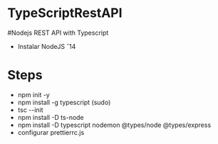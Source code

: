 # TypeScriptRestAPI

#Nodejs REST API with Typescript

- Instalar NodeJS ˆ14

# Steps

- npm init -y
- npm install -g typescript (sudo)
- tsc --init
- npm install -D ts-node
- npm install -D typescript nodemon @types/node @types/express
- configurar prettierrc.js

